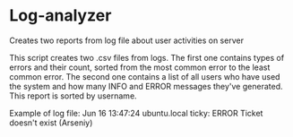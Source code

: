 # Log-analyzer
Creates two reports from log file about user activities on server

This script creates two .csv files from logs. The first one contains types of errors and their count, sorted from the most common error to the least common error. The second one contains a list of all users who have used the system and how many INFO and ERROR messages they've generated. This report is sorted by username.

Example of log file:
Jun 16 13:47:24 ubuntu.local ticky: ERROR Ticket doesn't exist (Arseniy)
